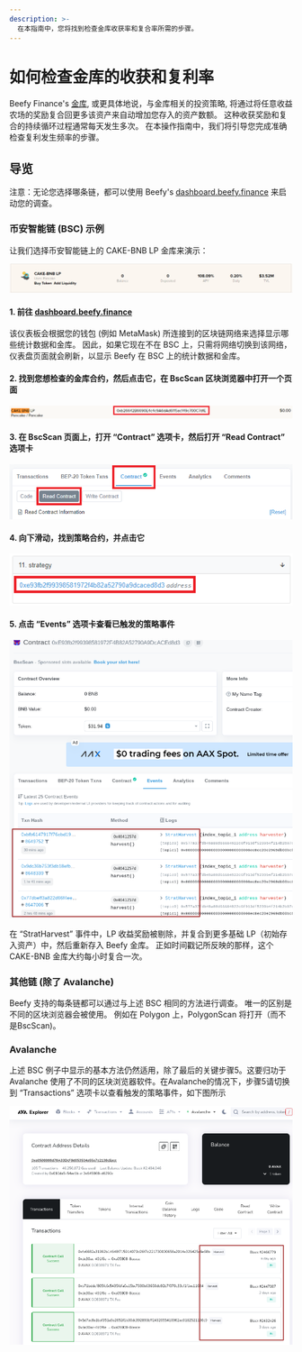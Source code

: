 ```yaml
---
description: >-
  在本指南中，您将找到检查金库收获率和复合率所需的步骤。
---
```


# 如何检查金库的收获和复利率

Beefy Finance's [金库](../products/vaults.md), 或更具体地说，与金库相关的投资策略, 将通过将任意收益农场的奖励复合回更多该资产来自动增加您存入的资产数额。 这种收获奖励和复合的持续循环过程通常每天发生多次。 在本操作指南中，我们将引导您完成准确检查复利发生频率的步骤。

## 导览

注意：无论您选择哪条链，都可以使用 Beefy's [dashboard.beefy.finance](https://dashboard.beefy.finance) 来启动您的调查。

### 币安智能链 \(BSC\) 示例

让我们选择币安智能链上的 CAKE-BNB LP 金库来演示：

![截图摄于2021年5月5日](../../.gitbook/assets/cake-bnb-lp-2-5-2021.png)

#### 1. 前往 [dashboard.beefy.finance](https://dashboard.beefy.finance)

该仪表板会根据您的钱包 \(例如 MetaMask\) 所连接到的区块链网络来选择显示哪些统计数据和金库。 因此，如果它现在不在 BSC 上，只需将网络切换到该网络，仪表盘页面就会刷新，以显示 Beefy 在 BSC 上的统计数据和金库。

#### 2. 找到您想检查的金库合约，然后点击它，在 BscScan 区块浏览器中打开一个页面

![](../../.gitbook/assets/cake-bnb-lp-vault-address.png)

#### 3. 在 BscScan 页面上，打开 “Contract” 选项卡，然后打开 “Read Contract” 选项卡

![](../../.gitbook/assets/cake-bnb-lp-read-contract-tab.png)

#### 4. 向下滑动，找到策略合约，并点击它

![](../../.gitbook/assets/cake-bnb-lp-strategy-address.png)

#### 5. 点击 “Events” 选项卡查看已触发的策略事件

![](../../.gitbook/assets/harvest%20events%20inspection.png)

在 “StratHarvest” 事件中，LP 收益奖励被剔除，并复合到更多基础 LP（初始存入资产）中，然后重新存入 Beefy 金库。 正如时间戳记所反映的那样，这个 CAKE-BNB 金库大约每小时复合一次。

### 其他链 \(除了 Avalanche\)

Beefy 支持的每条链都可以通过与上述 BSC 相同的方法进行调查。 唯一的区别是不同的区块浏览器会被使用。 例如在 Polygon 上，PolygonScan 将打开（而不是BscScan)。

### Avalanche

上述 BSC 例子中显示的基本方法仍然适用，除了最后的关键步骤5。这要归功于 Avalanche 使用了不同的区块浏览器软件。在Avalanche的情况下，步骤5请切换到 “Transactions” 选项卡以查看触发的策略事件，如下图所示

![](../../.gitbook/assets/Avalanche-harvest-events.png)


